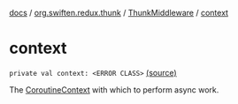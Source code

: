 [docs](../../index.md) / [org.swiften.redux.thunk](../index.md) / [ThunkMiddleware](index.md) / [context](./context.md)

# context

`private val context: <ERROR CLASS>` [(source)](https://github.com/protoman92/KotlinRedux/tree/master/common/common-thunk/src/main/kotlin/org/swiften/redux/thunk/ThunkMiddleware.kt#L61)

The [CoroutineContext](#) with which to perform async work.

